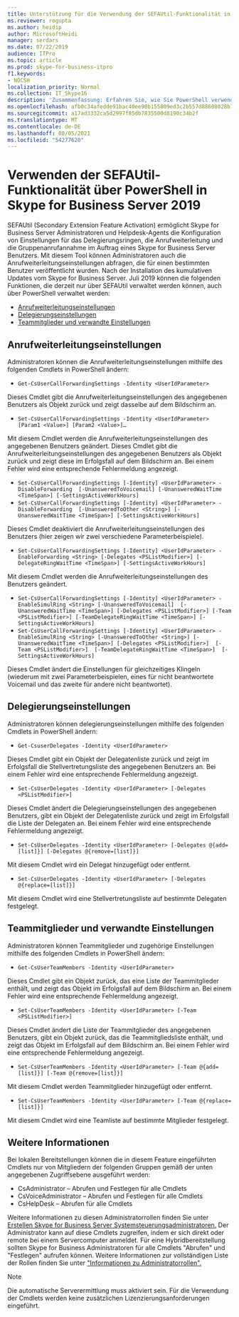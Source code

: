 ```yaml
---
title: Unterstützung für die Verwendung der SEFAUtil-Funktionalität in PowerShell in Skype for Business Server 2019
ms.reviewer: rogupta
ms.author: heidip
author: MicrosoftHeidi
manager: serdars
ms.date: 07/22/2019
audience: ITPro
ms.topic: article
ms.prod: skype-for-business-itpro
f1.keywords:
- NOCSH
localization_priority: Normal
ms.collection: IT_Skype16
description: 'Zusammenfassung: Erfahren Sie, wie Sie PowerShell verwenden, um SEFAUtil-Funktionen in Skype for Business Server 2019 nach der Installation des kumulativen Updates 1 abzurufen.'
ms.openlocfilehash: afb0c34afedde91bac40ee90b155809ed3c2b557d88608028b77e0835eb9661d
ms.sourcegitcommit: a17ad3332ca5d2997f85db7835500d8190c34b2f
ms.translationtype: MT
ms.contentlocale: de-DE
ms.lasthandoff: 08/05/2021
ms.locfileid: "54277620"
---
```

# <a name="using-sefautil-functionality-via-powershell-in-skype-for-business-server-2019"></a>Verwenden der SEFAUtil-Funktionalität über PowerShell in Skype for Business Server 2019

SEFAUtil (Secondary Extension Feature Activation) ermöglicht Skype for Business Server Administratoren und Helpdesk-Agents die Konfiguration von Einstellungen für das Delegierungsringen, die Anrufweiterleitung und die Gruppenanrufannahme im Auftrag eines Skype for Business Server Benutzers. Mit diesem Tool können Administratoren auch die Anrufweiterleitungseinstellungen abfragen, die für einen bestimmten Benutzer veröffentlicht wurden. Nach der Installation des kumulativen Updates vom Skype for Business Server. Juli 2019 können die folgenden Funktionen, die derzeit nur über SEFAUtil verwaltet werden können, auch über PowerShell verwaltet werden:

- [Anrufweiterleitungseinstellungen](#call-forwarding-settings)
- [Delegierungseinstellungen](#delegation-settings)
- [Teammitglieder und verwandte Einstellungen](#team-members-and-related-settings)

## <a name="call-forwarding-settings"></a>Anrufweiterleitungseinstellungen

Administratoren können die Anrufweiterleitungseinstellungen mithilfe des folgenden Cmdlets in PowerShell ändern:

- `Get-CsUserCallForwardingSettings -Identity <UserIdParameter>`

Dieses Cmdlet gibt die Anrufweiterleitungseinstellungen des angegebenen Benutzers als Objekt zurück und zeigt dasselbe auf dem Bildschirm an.

- `Set-CsUserCallForwardingSettings -Identity <UserIdParameter> [Param1 <Value>] [Param2 <Value>]…`

Mit diesem Cmdlet werden die Anrufweiterleitungseinstellungen des angegebenen Benutzers geändert. Dieses Cmdlet gibt die Anrufweiterleitungseinstellungen des angegebenen Benutzers als Objekt zurück und zeigt diese im Erfolgsfall auf dem Bildschirm an. Bei einem Fehler wird eine entsprechende Fehlermeldung angezeigt.

- `Set-CsUserCallForwardingSettings [-Identity] <UserIdParameter> -DisableForwarding  [-UnansweredToVoicemail] [-UnansweredWaitTime <TimeSpan>] [-SettingsActiveWorkHours]`
- `Set-CsUserCallForwardingSettings [-Identity] <UserIdParameter> -DisableForwarding  [-UnansweredToOther <String>] [-UnansweredWaitTime <TimeSpan>] [-SettingsActiveWorkHours]`

Dieses Cmdlet deaktiviert die Anrufweiterleitungseinstellungen des Benutzers (hier zeigen wir zwei verschiedene Parameterbeispiele).

- `Set-CsUserCallForwardingSettings [-Identity] <UserIdParameter> -EnableForwarding <String> [-Delegates <PSListModifier>] [-DelegateRingWaitTime <TimeSpan>] [-SettingsActiveWorkHours]`

Mit diesem Cmdlet werden die Anrufweiterleitungseinstellungen des Benutzers geändert.

- `Set-CsUserCallForwardingSettings [-Identity] <UserIdParameter> -EnableSimulRing <String> [-UnansweredToVoicemail]  [-UnansweredWaitTime <TimeSpan>] [-Delegates <PSListModifier>] [-Team <PSListModifier>] [-TeamDelegateRingWaitTime <TimeSpan>] [-SettingsActiveWorkHours]`
- `Set-CsUserCallForwardingSettings [-Identity] <UserIdParameter> -EnableSimulRing <String> [-UnansweredToOther <String>] [-UnansweredWaitTime <TimeSpan>] [-Delegates <PSListModifier>]  [-Team <PSListModifier>]  [-TeamDelegateRingWaitTime <TimeSpan>]  [-SettingsActiveWorkHours]`

Dieses Cmdlet ändert die Einstellungen für gleichzeitiges Klingeln (wiederum mit zwei Parameterbeispielen, eines für nicht beantwortete Voicemail und das zweite für andere nicht beantwortet).

## <a name="delegation-settings"></a>Delegierungseinstellungen

Administratoren können delegierungseinstellungen mithilfe des folgenden Cmdlets in PowerShell ändern:

- `Get-CsuserDelegates -Identity <UserIdParameter>`

Dieses Cmdlet gibt ein Objekt der Delegatenliste zurück und zeigt im Erfolgsfall die Stellvertretungsliste des angegebenen Benutzers an. Bei einem Fehler wird eine entsprechende Fehlermeldung angezeigt.

- `Set-CsUserDelegates -Identity <UserIdParameter> [-Delegates <PSListModifier>]`

Dieses Cmdlet ändert die Delegierungseinstellungen des angegebenen Benutzers, gibt ein Objekt der Delegatenliste zurück und zeigt im Erfolgsfall die Liste der Delegaten an. Bei einem Fehler wird eine entsprechende Fehlermeldung angezeigt. 

- `Set-CsUserDelegates -Identity <UserIdParameter> [-Delegates @{add=[list]}] [-Delegates @{remove=[list]}]`

Mit diesem Cmdlet wird ein Delegat hinzugefügt oder entfernt.

- `Set-CsUserDelegates -Identity <UserIdParameter> [-Delegates @{replace=[list]}]`

Mit diesem Cmdlet wird eine Stellvertretungsliste auf bestimmte Delegaten festgelegt.

## <a name="team-members-and-related-settings"></a>Teammitglieder und verwandte Einstellungen

Administratoren können Teammitglieder und zugehörige Einstellungen mithilfe des folgenden Cmdlets in PowerShell ändern:

- `Get-CsUserTeamMembers -Identity <UserIdParameter>`

Dieses Cmdlet gibt ein Objekt zurück, das eine Liste der Teammitglieder enthält, und zeigt das Objekt im Erfolgsfall auf dem Bildschirm an. Bei einem Fehler wird eine entsprechende Fehlermeldung angezeigt.

- `Set-CsUserTeamMembers -Identity <UserIdParameter> [-Team <PSListModifier>]`

Dieses Cmdlet ändert die Liste der Teammitglieder des angegebenen Benutzers, gibt ein Objekt zurück, das die Teammitgliedsliste enthält, und zeigt das Objekt im Erfolgsfall auf dem Bildschirm an. Bei einem Fehler wird eine entsprechende Fehlermeldung angezeigt.

- `Set-CsUserTeamMembers -Identity <UserIdParameter> [-Team @{add=[list]}] [-Team @{remove=[list]}]`

Mit diesem Cmdlet werden Teammitglieder hinzugefügt oder entfernt.

- `Set-CsUserTeamMembers -Identity <UserIdParameter> [-Team @{replace=[list]}]`

Mit diesem Cmdlet wird eine Teamliste auf bestimmte Mitglieder festgelegt.

## <a name="more-information"></a>Weitere Informationen

Bei lokalen Bereitstellungen können die in diesem Feature eingeführten Cmdlets nur von Mitgliedern der folgenden Gruppen gemäß der unten angegebenen Zugriffsebene ausgeführt werden:

- CsAdministrator – Abrufen und Festlegen für alle Cmdlets
- CsVoiceAdministrator – Abrufen und Festlegen für alle Cmdlets
- CsHelpDesk – Abrufen für alle Cmdlets

Weitere Informationen zu diesen Administratorrollen finden Sie unter [Erstellen Skype for Business Server Systemsteuerungsadministratoren.](../SfbServer/help-topics/help-depwiz/create-skype-for-business-server-control-panel-administrators.md) Der Administrator kann auf diese Cmdlets zugreifen, indem er sich direkt oder remote bei einem Servercomputer anmeldet.
Für eine Hybridbereitstellung sollten Skype for Business Administratoren für alle Cmdlets "Abrufen" und "Festlegen" aufrufen können. Weitere Informationen zur vollständigen Liste der Rollen finden Sie unter ["Informationen zu Administratorrollen".](/microsoft-365/admin/add-users/about-admin-roles)

> [!NOTE]
> Die automatische Serverermittlung muss aktiviert sein. Für die Verwendung der Cmdlets werden keine zusätzlichen Lizenzierungsanforderungen eingeführt.
